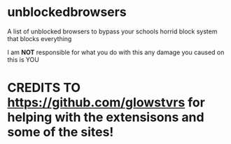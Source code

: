 # unblockedbrowsers
A list of unblocked browsers to bypass your schools horrid block system that blocks everything


I am **NOT** responsible for what you do with this any damage you caused on this is YOU

# CREDITS TO https://github.com/glowstvrs for helping with the extensisons and some of the sites!

